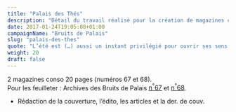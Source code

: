 ```yaml
---
title: "Palais des Thés"
description: "Détail du travail réalisé pour la création de magazines conso pour Palais des Thés"
date: 2017-01-24T19:05:08+01:00
campaignName: "Bruits de Palais"
slug: "palais-des-thes"
quote: "L’été est (…) aussi un instant privilégié pour ouvrir ses sens : vivre au contact de la nature, profiter de la fraîcheur matinale, croquer dans un fruit gorgé de soleil, redécouvrir les bienfaits d’une sieste… Et s’ouvrir aux autres aussi. Partir ensemble en quête de découvertes estivales, changer de rythme et vivre autrement le temps de quelques instants délicieux."
weight: 20
draft: false
---
```


2 magazines conso 20 pages (numéros 67 et 68).  
Pour les feuilleter : Archives des Bruits de Palais <a href="https://www.palaisdesthes.com/fr/bruits-de-palais/2015/06/les-boissons-saines-et-gourmandes-de-l-ete">n<sup>°</sup>67</a> et <a href="https://www.palaisdesthes.com/fr/bruits-de-palais/2015/09/le-renouveau-du-the-au-nepal">n<sup>°</sup>68</a>.

- Rédaction de la couverture, l’édito, les articles et la der. de couv.
